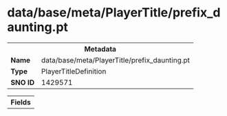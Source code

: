 <h1>data/base/meta/PlayerTitle/prefix_daunting.pt</h1><table><tr><th colspan="100%">Metadata</th></tr><tr><td><b>Name</b></td><td>data/base/meta/PlayerTitle/prefix_daunting.pt</td></tr><tr><td><b>Type</b></td><td>PlayerTitleDefinition</td></tr><tr><td><b>SNO ID</b></td><td>1429571</td></tr></table>

<table><tr><th colspan="100%">Fields</th></tr></table>

